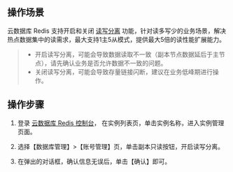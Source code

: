 ## 操作场景
云数据库 Redis 支持开启和关闭 [读写分离](https://cloud.tencent.com/document/product/239/38392) 功能，针对读多写少的业务场景，解决热点数据集中的读需求，最大支持1主5从模式，提供最大5倍的读性能扩展能力。
>
>- 开启读写分离，可能会导致数据读取不一致（副本节点数据延后于主节点），请先确认业务是否允许数据不一致的问题。
>- 关闭读写分离，可能会导致存量链接闪断，建议在业务低峰期进行操作。

## 操作步骤
1. 登录 [云数据库 Redis 控制台](https://console.cloud.tencent.com/redis)， 在实例列表页，单击实例名称，进入实例管理页面。
2. 选择【数据库管理】>【账号管理】页，单击副本只读按钮，开启读写分离。

3. 在弹出的对话框，确认信息无误后，单击【确认】即可。
